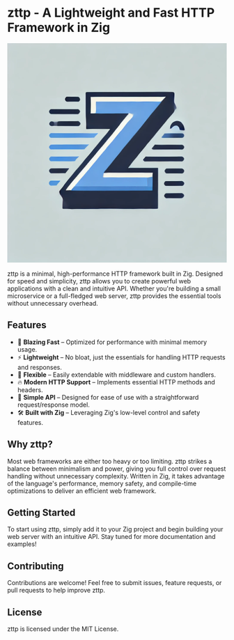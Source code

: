 # zttp - A Lightweight and Fast HTTP Framework in Zig

![zttp logo](logo.webp)

zttp is a minimal, high-performance HTTP framework built in Zig. Designed for speed and simplicity, zttp allows you to create powerful web applications with a clean and intuitive API. Whether you're building a small microservice or a full-fledged web server, zttp provides the essential tools without unnecessary overhead.

## Features

- 🚀 **Blazing Fast** – Optimized for performance with minimal memory usage.
- ⚡ **Lightweight** – No bloat, just the essentials for handling HTTP requests and responses.
- 🔧 **Flexible** – Easily extendable with middleware and custom handlers.
- 🔥 **Modern HTTP Support** – Implements essential HTTP methods and headers.
- 📜 **Simple API** – Designed for ease of use with a straightforward request/response model.
- 🛠️ **Built with Zig** – Leveraging Zig's low-level control and safety features.

## Why zttp?

Most web frameworks are either too heavy or too limiting. zttp strikes a balance between minimalism and power, giving you full control over request handling without unnecessary complexity. Written in Zig, it takes advantage of the language's performance, memory safety, and compile-time optimizations to deliver an efficient web framework.

## Getting Started

To start using zttp, simply add it to your Zig project and begin building your web server with an intuitive API. Stay tuned for more documentation and examples!

## Contributing

Contributions are welcome! Feel free to submit issues, feature requests, or pull requests to help improve zttp.

## License

zttp is licensed under the MIT License.
